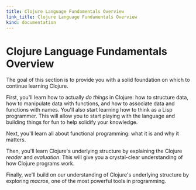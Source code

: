 ```yaml
---
title: Clojure Language Fundamentals Overview
link_title: Clojure Language Fundamentals Overview
kind: documentation
---
```


# Clojure Language Fundamentals Overview

The goal of this section is to provide you with a solid foundation on
which to continue learning Clojure.

First, you'll learn how to actually *do things* in Clojure: how to
structure data, how to manipulate data with functions, and how to
associate data and functions with names. You'll also start learning
how to think as a Lisp programmer. This will allow you to start
playing with the language and building things for fun to help solidify
your knowledge.

Next, you'll learn all about functional programming: what it is and
why it matters.

Then, you'll learn Clojure's underlying structure by explaining the
Clojure *reader* and *evaluation*. This will give you a crystal-clear
understanding of how Clojure programs work.

Finally, we'll build on our understanding of Clojure's underlying
structure by exploring *macros*, one of the most powerful tools in
programming.

